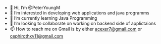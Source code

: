 - 👋 Hi, I’m @PeterYoungM
- 👀 I’m interested in developing web applications and java programms
- 🌱 I’m currently learning Java Programming
- 💞️ I’m looking to collaborate on working on backend side of applictaions
- 📫 How to reach me on Gmail is by either acexer7@gmail.com or cephirothxv11@gmail.com

<!---
PeterYoungM/PeterYoungM is a ✨ special ✨ repository because its `README.md` (this file) appears on your GitHub profile.
You can click the Preview link to take a look at your changes.
--->
